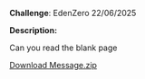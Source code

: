 
**Challenge**: EdenZero
               22/06/2025


**Description:**

Can you read the blank page

[Download Message.zip](https://raw.githubusercontent.com/washingtonadiado/Files/main/Message.zip)
